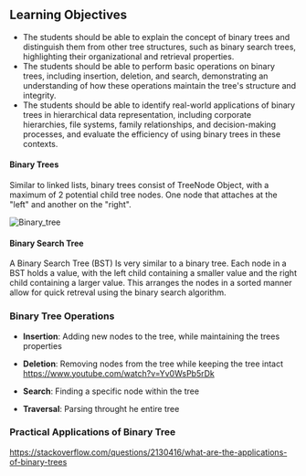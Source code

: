 ## Learning Objectives

- The students should be able to explain the concept of binary trees and distinguish them from other tree structures, such as binary search trees, highlighting their organizational and retrieval properties.
- The students should be able to perform basic operations on binary trees, including insertion, deletion, and search, demonstrating an understanding of how these operations maintain the tree's structure and integrity.
- The students should be able to identify real-world applications of binary trees in hierarchical data representation, including corporate hierarchies, file systems, family relationships, and decision-making processes, and evaluate the efficiency of using binary trees in these contexts.


#### Binary Trees
Similar to linked lists, binary trees consist of TreeNode Object, with a maximum of 2 potential child tree nodes. One node that attaches at the "left" and another on the "right".

![Binary_tree](https://www.baeldung.com/wp-content/uploads/sites/4/2020/09/almost1.png)

#### Binary Search Tree
A Binary Search Tree (BST) Is very similar to a binary tree. Each node in a BST holds a value, with the left child containing a smaller value and the right child containing a larger value. This arranges the nodes in a sorted manner allow for quick retreval using the binary search algorithm.


### Binary Tree Operations

- **Insertion**: Adding new nodes to the tree, while maintaining the trees properties

- **Deletion**: Removing nodes from the tree while keeping the tree intact
https://www.youtube.com/watch?v=Yv0WsPb5rDk

- **Search**: Finding a specific node within the tree

- **Traversal**: Parsing throught he entire tree

### Practical Applications of Binary Tree

https://stackoverflow.com/questions/2130416/what-are-the-applications-of-binary-trees